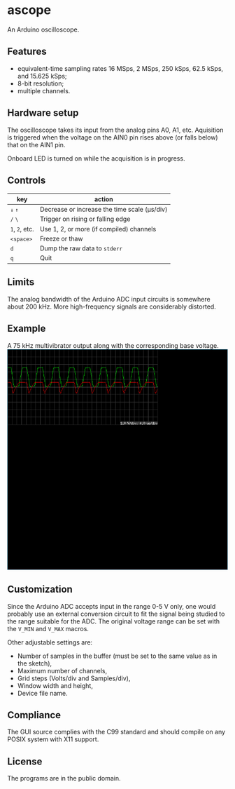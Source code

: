 # ascope
An Arduino oscilloscope.

## Features
* equivalent-time sampling rates 16 MSps, 2 MSps,
250 kSps, 62.5 kSps, and 15.625 kSps;
* 8-bit resolution;
* multiple channels.

## Hardware setup
The oscilloscope takes its input from the analog pins A0, A1, etc.
Aquisition is triggered when the voltage on the AIN0 pin rises above (or
falls below) that on the AIN1 pin.

Onboard LED is turned on while the acquisition is in progress.

## Controls
key            | action
---------------|-------
`↓` `↑`        | Decrease or increase the time scale (μs/div)
`/` `\`        | Trigger on rising or falling edge
`1`, `2`, etc. | Use 1, 2, or more (if compiled) channels
`<space>`      | Freeze or thaw
`d`            | Dump the raw data to `stderr`
`q`            | Quit

## Limits
The analog bandwidth of the Arduino ADC input circuits is somewhere
about 200 kHz. More high-frequency signals are considerably distorted.

## Example
A 75 kHz multivibrator output along with the corresponding base voltage.
![](docs/mv.png)

## Customization
Since the Arduino ADC accepts input in the range 0-5 V only, one would
probably use an external conversion circuit to fit the signal being
studied to the range suitable for the ADC. The original voltage range
can be set with the `V_MIN` and `V_MAX` macros.

Other adjustable settings are:
* Number of samples in the buffer (must be set to the same value as in the sketch),
* Maximum number of channels,
* Grid steps (Volts/div and Samples/div),
* Window width and height,
* Device file name.

## Compliance
The GUI source complies with the C99 standard and should compile on any
POSIX system with X11 support.

## License
The programs are in the public domain.
